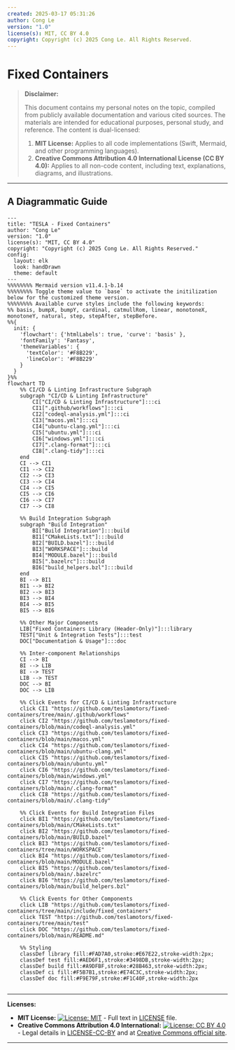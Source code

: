 ```yaml
---
created: 2025-03-17 05:31:26
author: Cong Le
version: "1.0"
license(s): MIT, CC BY 4.0
copyright: Copyright (c) 2025 Cong Le. All Rights Reserved.
---
```




# Fixed Containers
> **Disclaimer:**
>
> This document contains my personal notes on the topic,
> compiled from publicly available documentation and various cited sources.
> The materials are intended for educational purposes, personal study, and reference.
> The content is dual-licensed:
> 1. **MIT License:** Applies to all code implementations (Swift, Mermaid, and other programming languages).
> 2. **Creative Commons Attribution 4.0 International License (CC BY 4.0):** Applies to all non-code content, including text, explanations, diagrams, and illustrations.
---


## A Diagrammatic Guide 



```mermaid
---
title: "TESLA - Fixed Containers"
author: "Cong Le"
version: "1.0"
license(s): "MIT, CC BY 4.0"
copyright: "Copyright (c) 2025 Cong Le. All Rights Reserved."
config:
  layout: elk
  look: handDrawn
  theme: default
---
%%%%%%%% Mermaid version v11.4.1-b.14
%%%%%%%% Toggle theme value to `base` to activate the initilization below for the customized theme version.
%%%%%%%% Available curve styles include the following keywords:
%% basis, bumpX, bumpY, cardinal, catmullRom, linear, monotoneX, monotoneY, natural, step, stepAfter, stepBefore.
%%{
  init: {
    'flowchart': {'htmlLabels': true, 'curve': 'basis' },
    'fontFamily': 'Fantasy',
    'themeVariables': {
      'textColor': '#F8B229',
      'lineColor': '#F8B229'
    }
  }
}%%
flowchart TD
    %% CI/CD & Linting Infrastructure Subgraph
    subgraph "CI/CD & Linting Infrastructure"
        CI["CI/CD & Linting Infrastructure"]:::ci
        CI1[".github/workflows"]:::ci
        CI2["codeql-analysis.yml"]:::ci
        CI3["macos.yml"]:::ci
        CI4["ubuntu-clang.yml"]:::ci
        CI5["ubuntu.yml"]:::ci
        CI6["windows.yml"]:::ci
        CI7[".clang-format"]:::ci
        CI8[".clang-tidy"]:::ci
    end
    CI --> CI1
    CI1 --> CI2
    CI2 --> CI3
    CI3 --> CI4
    CI4 --> CI5
    CI5 --> CI6
    CI6 --> CI7
    CI7 --> CI8

    %% Build Integration Subgraph
    subgraph "Build Integration"
        BI["Build Integration"]:::build
        BI1["CMakeLists.txt"]:::build
        BI2["BUILD.bazel"]:::build
        BI3["WORKSPACE"]:::build
        BI4["MODULE.bazel"]:::build
        BI5[".bazelrc"]:::build
        BI6["build_helpers.bzl"]:::build
    end
    BI --> BI1
    BI1 --> BI2
    BI2 --> BI3
    BI3 --> BI4
    BI4 --> BI5
    BI5 --> BI6

    %% Other Major Components
    LIB["Fixed Containers Library (Header-Only)"]:::library
    TEST["Unit & Integration Tests"]:::test
    DOC["Documentation & Usage"]:::doc

    %% Inter-component Relationships
    CI --> BI
    BI --> LIB
    BI --> TEST
    LIB --> TEST
    DOC --> BI
    DOC --> LIB

    %% Click Events for CI/CD & Linting Infrastructure
    click CI1 "https://github.com/teslamotors/fixed-containers/tree/main/.github/workflows"
    click CI2 "https://github.com/teslamotors/fixed-containers/blob/main/codeql-analysis.yml"
    click CI3 "https://github.com/teslamotors/fixed-containers/blob/main/macos.yml"
    click CI4 "https://github.com/teslamotors/fixed-containers/blob/main/ubuntu-clang.yml"
    click CI5 "https://github.com/teslamotors/fixed-containers/blob/main/ubuntu.yml"
    click CI6 "https://github.com/teslamotors/fixed-containers/blob/main/windows.yml"
    click CI7 "https://github.com/teslamotors/fixed-containers/blob/main/.clang-format"
    click CI8 "https://github.com/teslamotors/fixed-containers/blob/main/.clang-tidy"

    %% Click Events for Build Integration Files
    click BI1 "https://github.com/teslamotors/fixed-containers/blob/main/CMakeLists.txt"
    click BI2 "https://github.com/teslamotors/fixed-containers/blob/main/BUILD.bazel"
    click BI3 "https://github.com/teslamotors/fixed-containers/tree/main/WORKSPACE"
    click BI4 "https://github.com/teslamotors/fixed-containers/blob/main/MODULE.bazel"
    click BI5 "https://github.com/teslamotors/fixed-containers/blob/main/.bazelrc"
    click BI6 "https://github.com/teslamotors/fixed-containers/blob/main/build_helpers.bzl"

    %% Click Events for Other Components
    click LIB "https://github.com/teslamotors/fixed-containers/tree/main/include/fixed_containers"
    click TEST "https://github.com/teslamotors/fixed-containers/tree/main/test"
    click DOC "https://github.com/teslamotors/fixed-containers/blob/main/README.md"

    %% Styling
    classDef library fill:#FAD7A0,stroke:#E67E22,stroke-width:2px;
    classDef test fill:#AED6F1,stroke:#3498DB,stroke-width:2px;
    classDef build fill:#A9DFBF,stroke:#28B463,stroke-width:2px;
    classDef ci fill:#F5B7B1,stroke:#E74C3C,stroke-width:2px;
    classDef doc fill:#F9E79F,stroke:#F1C40F,stroke-width:2px
    
```




---
**Licenses:**

- **MIT License:**  [![License: MIT](https://img.shields.io/badge/License-MIT-yellow.svg)](LICENSE) - Full text in [LICENSE](LICENSE) file.
- **Creative Commons Attribution 4.0 International:** [![License: CC BY 4.0](https://licensebuttons.net/l/by/4.0/88x31.png)](LICENSE-CC-BY) - Legal details in [LICENSE-CC-BY](LICENSE-CC-BY) and at [Creative Commons official site](http://creativecommons.org/licenses/by/4.0/).

---
